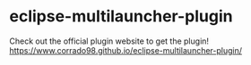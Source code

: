 # eclipse-multilauncher-plugin

Check out the official plugin website to get the plugin! <https://www.corrado98.github.io/eclipse-multilauncher-plugin/>
